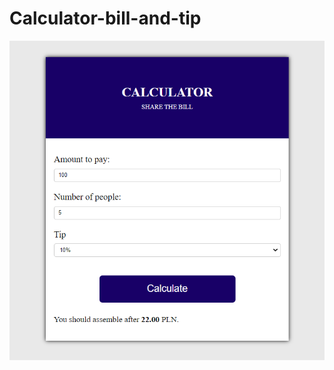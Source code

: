 # Calculator-bill-and-tip

<a href="https://dkurpiel.github.io/Calculator-bill-and-tip/"> <img src="img.png"> </a>
